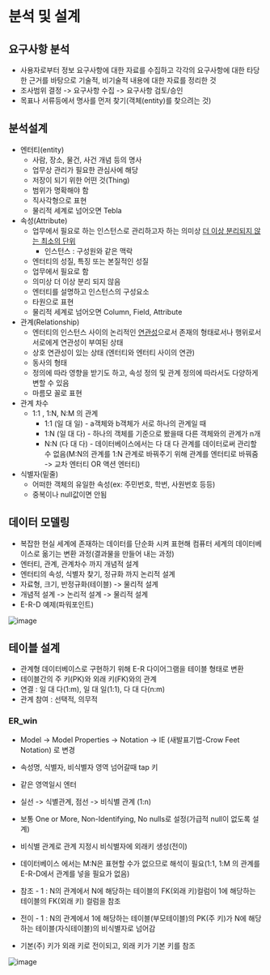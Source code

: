 # 분석 및 설계

## 요구사항 분석
- 사용자로부터 정보 요구사항에 대한 자료를 수집하고 각각의 요구사항에 대한 타당한 근거를 바탕으로 기술적, 비기술적 내용에 대한 자료를 정리한 것
- 조사범위 결정 -> 요구사항 수집 -> 요구사항 검토/승인
- 목표나 서류등에서 명사를 먼저 찾기(객체(entity)를 찾으려는 것)

## 분석설계
- 엔터티(entity)
    + 사람, 장소, 물건, 사건 개념 등의 명사
    + 업무상 관리가 필요한 관심사에 해당
    + 저장이 되기 위한 어떤 것(Thing)
    + 범위가 명확해야 함
    + 직사각형으로 표현
    + 물리적 세계로 넘어오면 Tebla
- 속성(Attribute)
    + 업무에서 필요로 하는 인스턴스로 관리하고자 하는 의미상 <U>더 이상 분리되지 않는 최소의 단위</U>
        * 인스턴스 : 구성원와 같은 맥락
    + 엔터티의 성질, 특징 또는 본질적인 성질
    + 업무에서 필요로 함
    + 의미상 더 이상 분리 되지 않음
    + 엔터티를 설명하고 인스턴스의 구성요소
    + 타원으로 표현
    + 물리적 세계로 넘어오면 Column, Field, Attribute
- 관계(Relationship)
    + 엔터티의 인스턴스 사이의 논리적인 <U>연관성</U>으로서 존재의 형태로서나 행위로서 서로에게 연관성이 부여된 상태
    + 상호 연관성이 있는 상태 (엔터티와 엔터티 사이의 연관)
    + 동사의 형태
    + 정의에 따라 영향을 받기도 하고, 속성 정의 및 관계 정의에 따라서도 다양하게 변할 수 있음
    + 마름모 꼴로 표현
- 관계 차수
    + 1:1 , 1:N, N:M 의 관계
        * 1:1 (일 대 일) - a객체와 b객체가 서로 하나의 관계일 때
        * 1:N (일 대 다) - 하나의 객체를 기준으로 봤을때 다른 객체와의 관계가 n개
        * N:N (다 대 다) - 데이터베이스에서는 다 대 다 관계를 데이터로써 관리할 수 없음(M:N의 관계를 1:N 관계로 바꿔주기 위해 관계를 엔터티로 바꿔줌 -> 교차 엔터티 OR 액션 엔터티)
- 식별자(밑줄)
    + 어떠한 객체의 유일한 속성(ex: 주민번호, 학번, 사원번호 등등)
    + 중복이나 null값이면 안됨



## 데이터 모델링
- 복잡한 현실 세계에 존재하는 데이터를 단순화 시켜 표현해 컴퓨터 세계의 데이터베이스로 옮기는 변환 과정(결과물을 만들어 내는 과정)
- 엔터티, 관계, 관계차수 까지 개념적 설계
- 엔터티의 속성, 식별자 찾기, 정규화 까지 논리적 설계
- 자료형, 크기, 반정규화(테이블) -> 물리적 설계
- 개념적 설계 -> 논리적 설계 -> 물리적 설계
- E-R-D 예제(파워포인트)
  

![image](https://user-images.githubusercontent.com/70748105/108449469-e3fbce00-72a6-11eb-89d1-44cbb3299c89.png)

## 테이블 설계

- 관계형 데이터베이스로 구현하기 위해 E-R 다이어그램을 테이블 형태로 변환
- 테이블간의 주 키(PK)와 외래 키(FK)와의 관계
- 연결 : 일 대 다(1:m), 일 대 일(1:1), 다 대 다(n:m)
- 관계 참여 : 선택적, 의무적

### ER_win

- Model -> Model Properties -> Notation -> IE (새발표기법-Crow Feet Notation) 로 변경

- 속성명, 식별자, 비식별자 영역 넘어갈때 tap 키

- 같은 영역일시 엔터

- 실선 -> 식별관계, 점선 -> 비식별 관계 (1:n)

- 보통 One or More, Non-Identifying, No nulls로 설정(가급적 null이 없도록 설계)

- 비식별 관계로 관계 지정시 비식별자에 외래키 생성(전이)

- 데이터베이스 에서는 M:N은 표현할 수가 없으므로 해석이 필요(1:1, 1:M 의 관계를 E-R-D에서 관계를 넣을 필요가 없음)

- 참조 - 1 : N의 관계에서 N에 해당하는 테이블의 FK(외래 키)컬럼이 1에 해당하는 테이블의 FK(외래 키) 컬럼을 참조

- 전이 - 1 : N의 관계에서 1에 해당하는 테이블(부모테이블)의 PK(주 키)가 N에 해당하는 테이블(자식테이블)의 비식별자로 넘어감

- 기본(주) 키가 외래 키로 전이되고, 외래 키가 기본 키를 참조

 ![image](https://user-images.githubusercontent.com/70748105/108681916-04d85380-7533-11eb-91ea-b8a171d4f6d6.png)

